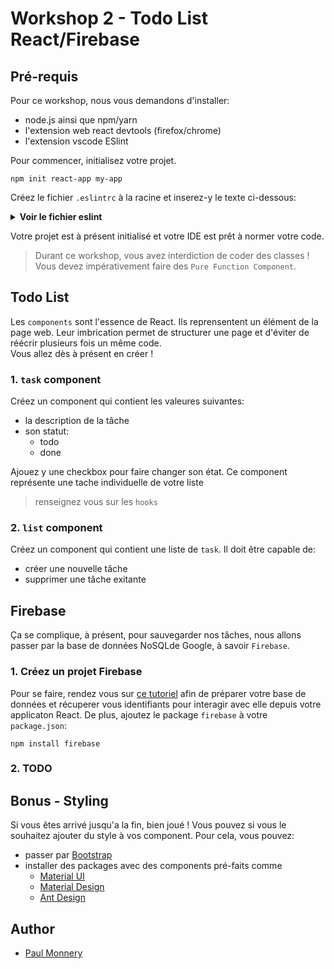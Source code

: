 # Workshop 2 - Todo List React/Firebase

## Pré-requis

Pour ce workshop, nous vous demandons d'installer:
- node.js ainsi que npm/yarn
- l'extension web react devtools (firefox/chrome)
- l'extension vscode ESlint


Pour commencer, initialisez votre projet.
```
npm init react-app my-app
```

Créez le fichier `.eslintrc` à la racine et inserez-y le texte ci-dessous:
<Details><Summary><strong>Voir le fichier eslint</strong></Summary>

```json
{
  "extends": "airbnb",
  "env": {
    "node": true,
    "es6": true,
    "browser": true
  },
  "parser": "babel-eslint",
  "rules": {
    "react/jsx-filename-extension": [
      1,
      {
        "extensions": [
          ".js",
          ".jsx"
        ]
      }
    ]
  }
}
```
</Details>

Votre projet est à présent initialisé et votre IDE est prêt à normer votre code.

> Durant ce workshop, vous avez interdiction de coder des classes ! Vous devez impérativement faire des `Pure Function Component`.

## Todo List

Les `components` sont l'essence de React. Ils reprensentent un élément de la page web. Leur imbrication permet de structurer une page et d'éviter de réécrir plusieurs fois un même code.  
Vous allez dès à présent en créer !

### 1. `task` component

Créez un component qui contient les valeures suivantes:
  - la description de la tâche
  - son statut:
    - todo
    - done

Ajouez y une checkbox pour faire changer son état. Ce component représente une tache individuelle de votre liste

> renseignez vous sur les `hooks`

### 2. `list` component

Créez un component qui contient une liste de `task`. Il doit être capable de:
- créer une nouvelle tâche
- supprimer une tâche exitante


## Firebase

Ça se complique, à présent, pour sauvegarder nos tâches, nous allons passer par la base de données NoSQLde Google, à savoir `Firebase`.

### 1. Créez un projet Firebase

Pour se faire, rendez vous sur [ce tutoriel](https://firebase.google.com/docs/web/setup) afin de préparer votre base de données et récuperer vous identifiants pour interagir avec elle depuis votre applicaton React. De plus, ajoutez le package `firebase` à votre `package.json`:
```
npm install firebase
```

### 2. TODO


## Bonus - Styling

Si vous êtes arrivé jusqu'a la fin, bien joué ! Vous pouvez si vous le souhaitez ajouter du style à vos component. Pour cela, vous pouvez:
- passer par [Bootstrap](https://getbootstrap.com/)
- installer des packages avec des components pré-faits comme
  - [Material UI](https://material-ui.com/)
  - [Material Design](https://material.io/design/)
  - [Ant Design](https://ant.design/)


## Author
- [Paul Monnery](https://github.com/PaulMonnery/)